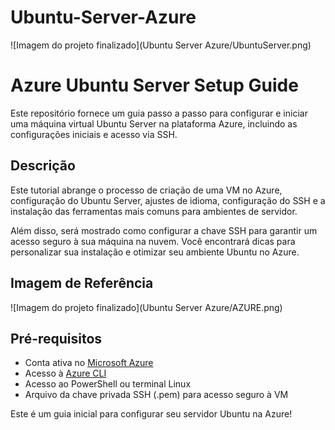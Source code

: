 # Ubuntu-Server-Azure

![Imagem do projeto finalizado](Ubuntu Server Azure/UbuntuServer.png)

# Azure Ubuntu Server Setup Guide

Este repositório fornece um guia passo a passo para configurar e iniciar uma máquina virtual Ubuntu Server na plataforma Azure, incluindo as configurações iniciais e acesso via SSH.

## Descrição

Este tutorial abrange o processo de criação de uma VM no Azure, configuração do Ubuntu Server, ajustes de idioma, configuração do SSH e a instalação das ferramentas mais comuns para ambientes de servidor. 

Além disso, será mostrado como configurar a chave SSH para garantir um acesso seguro à sua máquina na nuvem. Você encontrará dicas para personalizar sua instalação e otimizar seu ambiente Ubuntu no Azure.

## Imagem de Referência

![Imagem do projeto finalizado](Ubuntu Server Azure/AZURE.png)

## Pré-requisitos

- Conta ativa no [Microsoft Azure](https://azure.microsoft.com/)
- Acesso à [Azure CLI](https://learn.microsoft.com/en-us/cli/azure/install-azure-cli)
- Acesso ao PowerShell ou terminal Linux
- Arquivo da chave privada SSH (.pem) para acesso seguro à VM
  

 Este é um guia inicial para configurar seu servidor Ubuntu na Azure!
